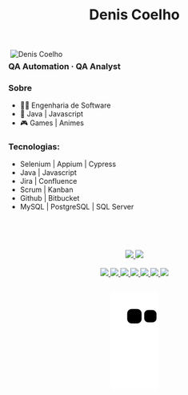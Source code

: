 <p align="left">
<h1 align ="center">Denis Coelho</h1>
<br>
<br>

<!-- [![Typing SVG](https://readme-typing-svg.herokuapp.com?lines=QA+Automation+Engineer)](https://git.io/typing-svg) -->
<!-- [![Typing SVG](https://readme-typing-svg.herokuapp.com?color=EAF7EC&lines=QA+Automation+Engineer)](https://git.io/typing-svg) -->

<img src="https://raw.githubusercontent.com/MicaelliMedeiros/micaellimedeiros/master/image/computer-illustration.png" min-width="500px" max-width="500px" width="500px" align="right" alt="Denis Coelho">

<h3>QA Automation · QA Analyst</h3>


### Sobre
- 👨‍🎓  Engenharia de Software
- 💙  Java | Javascript
- 🎮  Games | Animes

### Tecnologias:
   -  Selenium | Appium | Cypress
   -  Java | Javascript
   -  Jira | Confluence
   -  Scrum | Kanban
   -  Github | Bitbucket
   -  MySQL | PostgreSQL | SQL Server
   
<p/>
<p>
   <br>
   <br>
</p>   

<!-- <p align="left">
  <img src="https://img.shields.io/badge/html-FC490B?&style=for-the-badge&logo=html5&logoColor=white" height="25"/>
  <img src="https://img.shields.io/badge/css-264DE4?style=for-the-badge&logo=css3&logoColor=white" height="25"/>
  <img src="https://img.shields.io/badge/VS%20Code-007ACC.svg?&style=for-the-badge&logo=visual-studio-code&logoColor=white" height="25"/>
  <img src="https://img.shields.io/badge/javascript-F7DF1E.svg?&style=for-the-badge&logo=javascript&logoColor=white" height="25"/>
  <img src ="https://img.shields.io/badge/node.js-87C111?style=for-the-badge&logo=node.js&logoColor=white" height="25"/>
</p>
<p align="left">
  <img src="https://img.shields.io/badge/git-F05033?style=for-the-badge&logo=git&logoColor=white" height="25"/>
  <img src="https://img.shields.io/badge/github-171516?style=for-the-badge&logo=github&logoColor=white" height="25"/>
  <img src="https://img.shields.io/badge/react-61DBFB.svg?&style=for-the-badge&logo=react&logoColor=white" height="25"/>
  <img src ="https://img.shields.io/badge/typescript-007ACC?&logo=TypeScript&style=for-the-badge&logoColor=white" height ="25"/>
  <img src ="https://img.shields.io/badge/-NextJS%20-black?style=for-the-badge&logo=vercel&logoColor=white" height ="25"/>
  <img src ="https://img.shields.io/badge/-figma%20-red?style=for-the-badge&logo=figma&logoColor=white" height ="25"/>
</p> -->


</div>

  ##
  

  <div align="center">
    <a href="https://github.com/deniscoelho-js">
    <img height="160em" src="https://github-readme-stats.vercel.app/api?username=deniscoelho-js&show_icons=true&theme=dracula&include_all_commits=true&count_private=true"/>
    <img height="160em" src="https://github-readme-stats.vercel.app/api/top-langs/?username=deniscoelho-js&layout=compact&langs_count=7&theme=dracula"/>
  </div>

  <div style="display: inline_block" align="center" ><br>
    <img src="https://img.shields.io/badge/-selenium-%43B02A?style=for-the-badge&logo=selenium&logoColor=white"/>
    <img src="https://img.shields.io/badge/-cypress-%23E5E5E5?style=for-the-badge&logo=cypress&logoColor=058a5e"/>
    <img src="https://img.shields.io/badge/github-%23121011.svg?style=for-the-badge&logo=github&logoColor=white"/>
    <img src="https://img.shields.io/badge/bitbucket-%230047B3.svg?style=for-the-badge&logo=bitbucket&logoColor=white"/>
    <img src="https://img.shields.io/badge/java-%23ED8B00.svg?style=for-the-badge&logo=java&logoColor=white"/>
    <img src ="https://img.shields.io/badge/typescript-007ACC?&logo=TypeScript&style=for-the-badge&logoColor=white"/>
    <img src ="https://img.shields.io/badge/javascript-%23323330.svg?style=for-the-badge&logo=javascript&logoColor=%23F7DF1E"/>
  </div>

  
  ##
  
<div align="center" > 
   <!-- 
    <a href = "mailto:deniscoelho.dev@gmail.com"><img src="https://img.shields.io/badge/-Gmail-%23333?style=for-the-badge&logo=gmail&logoColor=white" target="_blank"></a>
  <a href="https://www.linkedin.com/in/denis-sousa-348081222/" target="_blank"><img src="https://img.shields.io/badge/-LinkedIn-%230077B5?style=for-the-badge&logo=linkedin&logoColor=white" target="_blank"></a> 
 -->

![Snake animation](https://github.com/deniscoelho-js/deniscoelho-js/blob/output/github-contribution-grid-snake.svg)
 
 </div>

